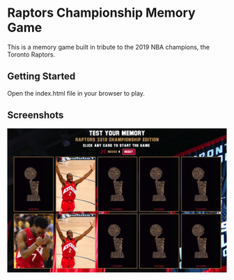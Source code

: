 # Raptors Championship Memory Game

This is a memory game built in tribute to the 2019 NBA champions, the Toronto Raptors.

## Getting Started

Open the index.html file in your browser to play.

## Screenshots

!["Screenshot of main game view"](https://github.com/stevencschoi/raptors-memory-game/blob/master/docs/memory-game.png?raw=true)
